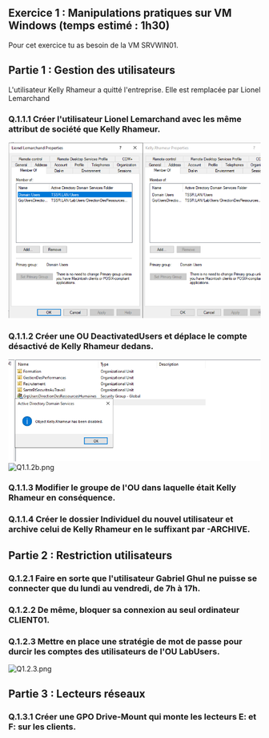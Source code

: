 ## Exercice 1 : Manipulations pratiques sur VM Windows (temps estimé : 1h30)
Pour cet exercice tu as besoin de la VM SRVWIN01.

## Partie 1 : Gestion des utilisateurs
L'utilisateur Kelly Rhameur a quitté l'entreprise.
Elle est remplacée par Lionel Lemarchand

### Q.1.1.1 Créer l'utilisateur Lionel Lemarchand avec les même attribut de société que Kelly Rhameur.

![Q1.1.1.png](Ressources/Q1.1.1.png)

### Q.1.1.2 Créer une OU DeactivatedUsers et déplace le compte désactivé de Kelly Rhameur dedans.

![Q1.1.2.png](Ressources/Q1.1.2.png)
![Q1.1.2b.png](Ressources/Q1.1.1.2b.png)
### Q.1.1.3 Modifier le groupe de l'OU dans laquelle était Kelly Rhameur en conséquence.

### Q.1.1.4 Créer le dossier Individuel du nouvel utilisateur et archive celui de Kelly Rhameur en le suffixant par -ARCHIVE.

## Partie 2 : Restriction utilisateurs

### Q.1.2.1 Faire en sorte que l'utilisateur Gabriel Ghul ne puisse se connecter que du lundi au vendredi, de 7h à 17h.

### Q.1.2.2 De même, bloquer sa connexion au seul ordinateur CLIENT01.

### Q.1.2.3 Mettre en place une stratégie de mot de passe pour durcir les comptes des utilisateurs de l'OU LabUsers.

![Q1.2.3.png](REssources\Q1.2.3)

## Partie 3 : Lecteurs réseaux

### Q.1.3.1 Créer une GPO Drive-Mount qui monte les lecteurs E: et F: sur les clients.

